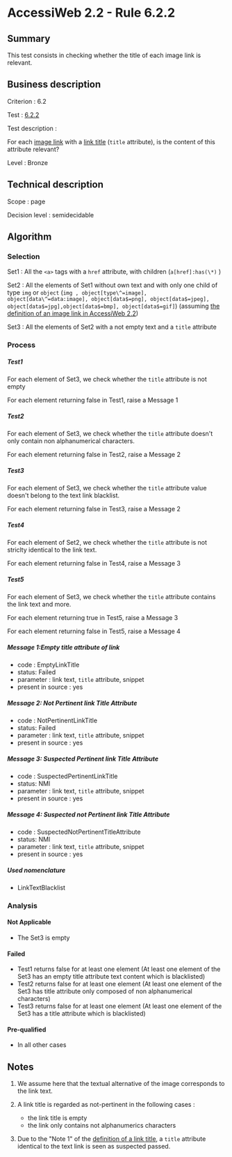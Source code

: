 # AccessiWeb 2.2 - Rule 6.2.2

## Summary

This test consists in checking whether the title of each image link is relevant.

## Business description

Criterion : 6.2

Test : [6.2.2](http://accessiweb.org/index.php/accessiweb-22-english-version.html#test-6-2-2)

Test description :

For each [image link](index.php/glossary-76.html#mLienImage) with a [link title](index.php/glossary-76.html#mTitreLien) (`title` attribute), is the content of this attribute relevant?

Level : Bronze

## Technical description

Scope : page

Decision level :
semidecidable

## Algorithm

### Selection

Set1 : All the `<a>` tags with a `href` attribute, with children (`a[href]:has(\*)` )

Set2 : All the elements of Set1 without own text and with only one child of type `img` or `object` (`img , object[type\^=image], object[data\^=data:image], object[data$=png], object[data$=jpeg], object[data$=jpg],object[data$=bmp], object[data$=gif]`) (assuming [the definition of an image link in AccessiWeb 2.2](http://accessiweb.org/index.php/glossary-76.html#mLienImage))

Set3 : All the elements of Set2 with a not empty text and a `title` attribute

### Process

##### Test1

For each element of Set3, we check whether the `title` attribute is not empty

For each element returning false in Test1, raise a Message 1

##### Test2

For each element of Set3, we check whether the `title` attribute doesn't only contain non alphanumerical characters.

For each element returning false in Test2, raise a Message 2

##### Test3

For each element of Set3, we check whether the `title` attribute value doesn't belong to the text link blacklist.

For each element returning false in Test3, raise a Message 2

##### Test4

For each element of Set2, we check whether the `title` attribute is not striclty identical to the link text.

For each element returning false in Test4, raise a Message 3

##### Test5

For each element of Set3, we check whether the `title` attribute contains the link text and more.

For each element returning true in Test5, raise a Message 3

For each element returning false in Test5, raise a Message 4

##### Message 1:Empty title attribute of link

-   code : EmptyLinkTitle
-   status: Failed
-   parameter : link text, `title` attribute, snippet
-   present in source : yes

##### Message 2: Not Pertinent link Title Attribute

-   code : NotPertinentLinkTitle
-   status: Failed
-   parameter : link text, `title` attribute, snippet
-   present in source : yes

##### Message 3: Suspected Pertinent link Title Attribute

-   code : SuspectedPertinentLinkTitle
-   status: NMI
-   parameter : link text, `title` attribute, snippet
-   present in source : yes

##### Message 4: Suspected not Pertinent link Title Attribute

-   code : SuspectedNotPertinentTitleAttribute
-   status: NMI
-   parameter : link text, `title` attribute, snippet
-   present in source : yes

##### Used nomenclature

-   LinkTextBlacklist

### Analysis

#### Not Applicable

-   The Set3 is empty

#### Failed

-   Test1 returns false for at least one element (At least one element of the Set3 has an empty title attribute text content which is blacklisted)
-   Test2 returns false for at least one element (At least one element of the Set3 has title attribute only composed of non alphanumerical characters)
-   Test3 returns false for at least one element (At least one element of the Set3 has a title attribute which is blacklisted)

#### Pre-qualified

-   In all other cases

## Notes

1.  We assume here that the textual alternative of the image corresponds to the link text.
2.  A link title is regarded as not-pertinent in the following cases : 
    -   the link title is empty
    -   the link only contains not alphanumerics characters

3.  Due to the "Note 1" of the [definition of a link title](http://accessiweb.org/index.php/glossary-76.html#mTitreLien), a `title` attribute identical to the text link is seen as suspected passed.


